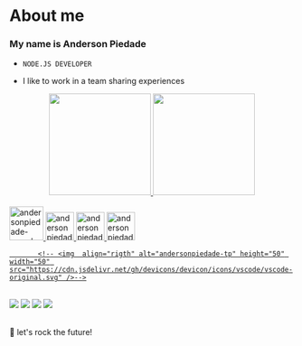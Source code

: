 ### <h1>About me</h1> 
### <h3>My name is Anderson Piedade</h3>
-     NODE.JS DEVELOPER
-  I like to work in a team sharing experiences

<div align="center">
  <a href="https://github.com/andersonpiedade">
  <img height="180em" src="https://github-readme-stats.vercel.app/api?username=andersonpiedade&show_icons=true&theme=dracula&include_all_commits=true&count_private=true"/>
  <img height="180em" src="https://github-readme-stats.vercel.app/api/top-langs/?username=andersonpiedade&layout=compact&langs_count=7&theme=dracula"/>
</div>
<br>

<div><!--Icones das linguagens-->

  <img align="rigth" alt="andersonpiedade-mysql" height="60" width="60" src="https://cdn.jsdelivr.net/gh/devicons/devicon/icons/mysql/mysql-original-wordmark.svg" />
    <img align="rigth" alt="andersonpiedade-npm" height="50" width="50"  src="https://cdn.jsdelivr.net/gh/devicons/devicon/icons/npm/npm-original-wordmark.svg" />
       <img  align="rigth" alt="andersonpiedade-node" height="50" width="50" src="https://cdn.jsdelivr.net/gh/devicons/devicon/icons/nodejs/nodejs-original.svg" />
            <img align="rigth" alt="andersonpiedade-node" height="50" width="50" src="https://cdn.jsdelivr.net/gh/devicons/devicon/icons/javascript/javascript-original.svg" />
                 
  <!-- <img  align="rigth" alt="andersonpiedade-tp" height="50" width="50" src="https://cdn.jsdelivr.net/gh/devicons/devicon/icons/typescript/typescript-original.svg" /> -->
           <!-- <img  align="rigth" alt="andersonpiedade-tp" height="50" width="50" src="https://cdn.jsdelivr.net/gh/devicons/devicon/icons/vscode/vscode-original.svg" />-->
          
          
          
          
              
  <!-- 
    <img align="rigth" alt="Rafa-HTML" height="30" width="30" src="https://raw.githubusercontent.com/devicons/devicon/master/icons/html5/html5-original.svg">
  -->
  <!-- 
    <img align="rigth" alt="Rafa-CSS" height="30" width="30" src="https://raw.githubusercontent.com/devicons/devicon/master/icons/css3/css3-original.svg">
  -->
  
  <!-- 
    <img align="rigth" alt="Rafa-Js" height="30" width="30" src="https://raw.githubusercontent.com/devicons/devicon/master/icons/javascript/javascript-plain.svg">
  -->
</div><!--Icones das linguagens-->
<br>

<div> 
  <a href="https://www.youtube.com/channel/UCyZbFMuCs-gyCun2tL22COQ" target="_blank"><img src="https://img.shields.io/badge/YouTube-FF0000?style=for-the-badge&logo=youtube&logoColor=white" target="_blank"></a>
  <a href="https://instagram.com/andersonpiedade_04" target="_blank"><img src="https://img.shields.io/badge/-Instagram-%23E4405F?style=for-the-badge&logo=instagram&logoColor=white" target="_blank"></a>
  <a href = "mailto:andrealfredo04@gmail.com"><img src="https://img.shields.io/badge/-Gmail-%23333?style=for-the-badge&logo=gmail&logoColor=white" target="_blank"></a>
  <a href="https://www.linkedin.com/in/anderson-piedade-036135231" target="_blank"><img src="https://img.shields.io/badge/-LinkedIn-%230077B5?style=for-the-badge&logo=linkedin&logoColor=white" target="_blank"></a> 
</div>

<br>

🚀 let's rock the future!
